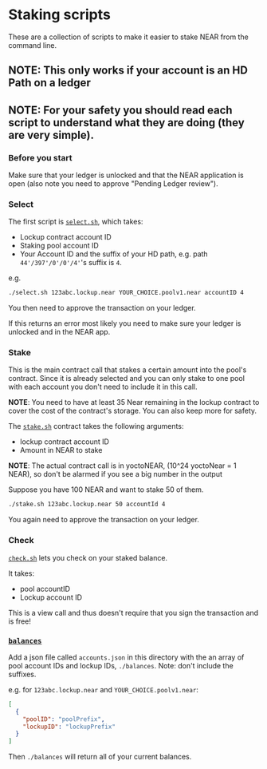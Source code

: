 # Staking scripts

These are a collection of scripts to make it easier to stake NEAR from the command line.

## __NOTE__: This only works if your account is an HD Path on a ledger

## __NOTE__: For your safety you should read each script to understand what they are doing (they are very simple).

### Before you start

Make sure that your ledger is unlocked and that the NEAR application is open (also note you need to approve "Pending Ledger review").

### Select

The first script is [`select.sh`](./select.sh), which takes:

- Lockup contract account ID
- Staking pool account ID
- Your Account ID and the suffix of your HD path, e.g. path `44'/397'/0'/0'/4'`'s suffix is `4`.

e.g.

```bash
./select.sh 123abc.lockup.near YOUR_CHOICE.poolv1.near accountID 4
```

You then need to approve the transaction on your ledger.

If this returns an error most likely you need to make sure your ledger is unlocked and in the NEAR app.

### Stake

This is the main contract call that stakes a certain amount into the pool's contract. Since it is already selected and you can only stake to one pool with each account you don't need to include it in this call.

__NOTE__: You need to have at least 35 Near remaining in the lockup contract to cover the cost of the contract's storage. You can also keep more for safety.

The [`stake.sh`](./stake.sh) contract takes the following arguments:

- lockup contract account ID
- Amount in NEAR to stake

__NOTE__: The actual contract call is in yoctoNEAR, (10^24 yoctoNear = 1 NEAR), so don't be alarmed if you see a big number in the output

Suppose you have 100 NEAR and want to stake 50 of them.

```bash
./stake.sh 123abc.lockup.near 50 accountId 4
```

You again need to approve the transaction on your ledger.

### Check

[`check.sh`](./check.sh) lets you check on your staked balance.

It takes:

- pool accountID
- Lockup account ID

This is a view call and thus doesn't require that you sign the transaction and is free!

### [`balances`](./balances)

Add a json file called `accounts.json` in this directory with the an array of pool account IDs and lockup IDs, `./balances`. Note: don't include the suffixes.

e.g. for `123abc.lockup.near` and `YOUR_CHOICE.poolv1.near`:

```json
[
  {
    "poolID": "poolPrefix",
    "lockupID": "lockupPrefix"
  }
]
```

Then `./balances` will return all of your current balances.
